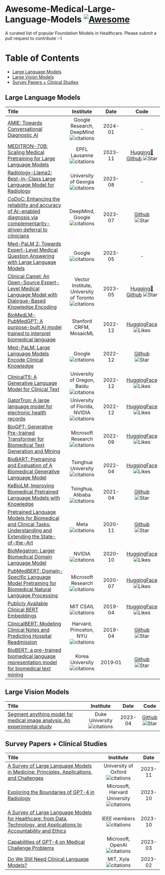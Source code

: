 # Awesome-Medical-Large-Language-Models [![Awesome](https://awesome.re/badge.svg)](https://awesome.re)

A curated list of popular Foundation Models in Healthcare. Please submit a pull request to contribute :-)
<!-- used non-break hyphen &#x2011; in the last entry of the tables so dates don't break into different lines: https://stackoverflow.com/questions/30308032/markdown-no-break-nobr -->
<!-- for meditron entry, both HF and Github is shown. There is no <br> between Github and Stars as having <br> breaks the HuggingFace entry into separate line and currently seems hard to have nonbreaking property: https://stackoverflow.com/a/44555965/5276428 -->

# Table of Contents
- [Large Language Models](#LLMs)
- [Large Vision Models](#LLMs)
- [Survey Papers + Clinical Studies](#survey-studies)

## Large Language Models <a name="LLMs"></a>
| Title | Institute | Date | Code
| :---------------------------------------------------------------------------------------------------------------------------------------------------------------------------------- | :------------------: | :-----------: | :-------------: |
| [AMIE: Towards Conversational Diagnostic AI](https://arxiv.org/pdf/2401.05654.pdf) | Google Research, DeepMind <br> ![citations](https://img.shields.io/badge/dynamic/json?url=https://api.semanticscholar.org/graph/v1/paper/CorpusID:266933212?fields=citationCount&query=%24.citationCount&label=citations) | 2024-01 | -
| [MEDITRON-70B: Scaling Medical Pretraining for Large Language Models](https://arxiv.org/pdf/2311.16079.pdf) | EPFL Lausanne <br> ![citations](https://img.shields.io/badge/dynamic/json?url=https://api.semanticscholar.org/graph/v1/paper/CorpusID:265456229?fields=citationCount&query=%24.citationCount&label=citations) | 2023-11 | [Hugging🤗](https://huggingface.co/epfl-llm/meditron-70b) <br> [Github](https://github.com/epfLLM/meditron) ![Star](https://img.shields.io/github/stars/epfLLM/meditron?style=social&label=Stars)
| [Radiology-Llama2: Best-in-Class Large Language Model for Radiology](https://arxiv.org/pdf/2309.06419.pdf) | University of Georgia <br> ![citations](https://img.shields.io/badge/dynamic/json?url=https://api.semanticscholar.org/graph/v1/paper/CorpusID:261696494?fields=citationCount&query=%24.citationCount&label=citations) | 2023-08 | -
| [CoDoC: Enhancing the reliability and accuracy of AI-enabled diagnosis via complementarity-driven deferral to clinicians](https://www.nature.com/articles/s41591-023-02437-x) | DeepMind, Google <br> ![citations](https://img.shields.io/badge/dynamic/json?url=https://api.semanticscholar.org/graph/v1/paper/CorpusID:259939727?fields=citationCount&query=%24.citationCount&label=citations) | 2023-07 | [Github](https://github.com/deepmind/codoc/tree/main) <br> ![Star](https://img.shields.io/github/stars/deepmind/codoc?style=social&label=Stars)
| [Med-PaLM 2: Towards Expert-Level Medical Question Answering with Large Language Models](https://arxiv.org/pdf/2305.09617.pdf) | Google <br> ![citations](https://img.shields.io/badge/dynamic/json?url=https://api.semanticscholar.org/graph/v1/paper/CorpusID:258715226?fields=citationCount&query=%24.citationCount&label=citations) | 2023-05 | -
| [Clinical Camel: An Open-Source Expert-Level Medical Language Model with Dialogue-Based Knowledge Encoding](https://arxiv.org/pdf/2305.12031.pdf) | Vector Institute, <br> University of Toronto <br> ![citations](https://img.shields.io/badge/dynamic/json?url=https://api.semanticscholar.org/graph/v1/paper/CorpusID:258832351?fields=citationCount&query=%24.citationCount&label=citations) | 2023-05 | [Hugging🤗](https://huggingface.co/wanglab/ClinicalCamel-70B) <br> [Github](https://github.com/bowang-lab/clinical-camel) ![Star](https://img.shields.io/github/stars/bowang-lab/clinical-camel?style=social&label=Stars)
| [BioMedLM-PubMedGPT: A purpose-built AI model trained to interpret biomedical language](https://crfm.stanford.edu/2022/12/15/biomedlm.html) | Stanford CRFM, MosaicML | 2022-12 | [HuggingFace](https://huggingface.co/stanford-crfm/BioMedLM) <br> ![Likes](https://img.shields.io/badge/dynamic/json?url=https://huggingface.co/api/models/stanford-crfm/BioMedLM&query=%24.likes&label=🤗+Likes)
| [Med-PaLM: Large Language Models Encode Clinical Knowledge](https://arxiv.org/pdf/2212.13138.pdf) | Google <br> ![citations](https://img.shields.io/badge/dynamic/json?url=https://api.semanticscholar.org/graph/v1/paper/CorpusID:255124952?fields=citationCount&query=%24.citationCount&label=citations) | 2022-12 | [Github](https://github.com/conceptofmind/PaLM) <br> ![Star](https://img.shields.io/github/stars/conceptofmind/PaLM?style=social&label=Stars)
| [ClinicalT5: A Generative Language Model for Clinical Text](https://aclanthology.org/2022.findings-emnlp.398.pdf) | University of Oregon, Baidu <br> ![citations](https://img.shields.io/badge/dynamic/json?url=https://api.semanticscholar.org/graph/v1/paper/CorpusID:256631112?fields=citationCount&query=%24.citationCount&label=citations) | 2022-12 | [HuggingFace](https://huggingface.co/luqh/ClinicalT5-large) <br> ![Likes](https://img.shields.io/badge/dynamic/json?url=https://huggingface.co/api/models/luqh/ClinicalT5-large&query=%24.likes&label=🤗+Likes)
| [GatorTron: A large language model for electronic health records](https://www.nature.com/articles/s41746-022-00742-2) | University of Florida, NVIDIA <br> ![citations](https://img.shields.io/badge/dynamic/json?url=https://api.semanticscholar.org/graph/v1/paper/CorpusID:255175535?fields=citationCount&query=%24.citationCount&label=citations) | 2022-12 | [HuggingFace](https://huggingface.co/UFNLP/gatortron-base) <br> ![Likes](https://img.shields.io/badge/dynamic/json?url=https://huggingface.co/api/models/UFNLP/gatortron-base&query=%24.likes&label=🤗+Likes)
| [BioGPT: Generative Pre-trained Transformer for Biomedical Text Generation and Mining](https://aclanthology.org/2020.clinicalnlp-1.17/) | Microsoft Research <br> ![citations](https://img.shields.io/badge/dynamic/json?url=https://api.semanticscholar.org/graph/v1/paper/CorpusID:252542956?fields=citationCount&query=%24.citationCount&label=citations) | 2022-09 | [HuggingFace](https://huggingface.co/microsoft/biogpt) <br> ![Likes](https://img.shields.io/badge/dynamic/json?url=https://huggingface.co/api/models/microsoft/biogpt&query=%24.likes&label=🤗+Likes)
| [BioBART: Pretraining and Evaluation of A Biomedical Generative Language Model](https://arxiv.org/pdf/2204.03905.pdf) | Tsinghua University <br> ![citations](https://img.shields.io/badge/dynamic/json?url=https://api.semanticscholar.org/graph/v1/paper/CorpusID:248069469?fields=citationCount&query=%24.citationCount&label=citations) | 2022-04 | [HuggingFace](https://huggingface.co/GanjinZero/biobart-v2-base) <br> ![Likes](https://img.shields.io/badge/dynamic/json?url=https://huggingface.co/api/models/GanjinZero/biobart-v2-base&query=%24.likes&label=🤗+Likes)
| [KeBioLM: Improving Biomedical Pretrained Language Models with Knowledge](https://aclanthology.org/2021.bionlp-1.20.pdf) | Tsinghua, Alibaba <br> ![citations](https://img.shields.io/badge/dynamic/json?url=https://api.semanticscholar.org/graph/v1/paper/CorpusID:233324564?fields=citationCount&query=%24.citationCount&label=citations) | 2021-04 | [Github](https://github.com/GanjinZero/KeBioLM) <br> ![Star](https://img.shields.io/github/stars/GanjinZero/KeBioLM?style=social&label=Stars)
| [Pretrained Language Models for Biomedical and Clinical Tasks: Understanding and Extending the State-of-the-Art](https://aclanthology.org/2020.clinicalnlp-1.17/) | Meta <br> ![citations](https://img.shields.io/badge/dynamic/json?url=https://api.semanticscholar.org/graph/v1/paper/CorpusID:226283910?fields=citationCount&query=%24.citationCount&label=citations) | 2020-11 | [Github](https://github.com/facebookresearch/bio-lm) <br> ![Star](https://img.shields.io/github/stars/facebookresearch/bio-lm?style=social&label=Stars)
| [BioMegatron: Larger Biomedical Domain Language Model](https://aclanthology.org/2020.emnlp-main.379.pdf) | NVIDIA <br> ![citations](https://img.shields.io/badge/dynamic/json?url=https://api.semanticscholar.org/graph/v1/paper/CorpusID:222310618?fields=citationCount&query=%24.citationCount&label=citations) | 2020-10 | [HuggingFace](https://huggingface.co/EMBO/BioMegatron345mUncased) <br> ![Likes](https://img.shields.io/badge/dynamic/json?url=https://huggingface.co/api/models/EMBO/BioMegatron345mUncased&query=%24.likes&label=🤗+Likes)
| [PubMedBERT: Domain-Specific Language Model Pretraining for Biomedical Natural Language Processing](https://arxiv.org/pdf/2007.15779.pdf) | Microsoft Research <br> ![citations](https://img.shields.io/badge/dynamic/json?url=https://api.semanticscholar.org/graph/v1/paper/CorpusID:220919723?fields=citationCount&query=%24.citationCount&label=citations) | 2020-07 | [HuggingFace](https://huggingface.co/microsoft/BiomedNLP-PubMedBERT-base-uncased-abstract-fulltext) <br> ![Likes](https://img.shields.io/badge/dynamic/json?url=https://huggingface.co/api/models/microsoft/BiomedNLP-PubMedBERT-base-uncased-abstract-fulltext&query=%24.likes&label=🤗+Likes)
| [Publicly Available Clinical BERT Embeddings](https://arxiv.org/pdf/1904.03323.pdf) | MIT CSAIL <br> ![citations](https://img.shields.io/badge/dynamic/json?url=https://api.semanticscholar.org/graph/v1/paper/CorpusID:102352093?fields=citationCount&query=%24.citationCount&label=citations) | 2019-04 | [HuggingFace](https://huggingface.co/emilyalsentzer/Bio_ClinicalBERT) <br> ![Likes](https://img.shields.io/badge/dynamic/json?url=https://huggingface.co/api/models/emilyalsentzer/Bio_ClinicalBERT&query=%24.likes&label=🤗+Likes)
| [ClinicalBERT: Modeling Clinical Notes and Predicting Hospital Readmission](https://arxiv.org/pdf/1904.05342.pdf) | Harvard, Princeton, NYU <br> ![citations](https://img.shields.io/badge/dynamic/json?url=https://api.semanticscholar.org/graph/v1/paper/CorpusID:119308351?fields=citationCount&query=%24.citationCount&label=citations) | 2019-04 | [Github](https://github.com/kexinhuang12345/clinicalBERT) <br> ![Star](https://img.shields.io/github/stars/kexinhuang12345/clinicalBERT?style=social&label=Stars)
| [BioBERT: a pre-trained biomedical language representation model for biomedical text mining](https://arxiv.org/pdf/1901.08746) | Korea University <br> ![citations](https://img.shields.io/badge/dynamic/json?url=https://api.semanticscholar.org/graph/v1/paper/CorpusID:59291975?fields=citationCount&query=%24.citationCount&label=citations) | 2019&#x2011;01 | [Github](https://github.com/dmis-lab/biobert) <br> ![Star](https://img.shields.io/github/stars/dmis-lab/biobert?style=social&label=Stars)
<!--
| [Paper Name](arxiv link) | Institute Name <br> ![citations](https://img.shields.io/badge/dynamic/json?url=https://api.semanticscholar.org/graph/v1/paper/CorpusID:12345678?fields=citationCount&query=%24.citationCount&label=citations) | 20xx-xx | [HuggingFace](https://github.com) <br> ![Likes](https://img.shields.io/badge/dynamic/json?url=https://huggingface.co/api/models/&query=%24.likes&label=🤗+Likes)
-->
## Large Vision Models <a name="LVMs"></a>
| Title | Institute | Date | Code
| :---------------------------------------------------------------------------------------------------------------------------------------------------------------------------------- | :------------------: | :-----------: | :---------: |
| [Segment anything model for medical image analysis: An experimental study](https://arxiv.org/pdf/2304.10517) | Duke University <br> ![citations](https://img.shields.io/badge/dynamic/json?url=https://api.semanticscholar.org/graph/v1/paper/CorpusID:258236547?fields=citationCount&query=%24.citationCount&label=citations) | 2023-04 | [Github](https://github.com/mazurowski-lab/segment-anything-medical-evaluation) <br> ![Star](https://img.shields.io/github/stars/mazurowski-lab/segment-anything-medical-evaluation?style=social&label=Stars)
## Survey Papers + Clinical Studies <a name="survey-studies"></a>
| Title | Institute | Date
| :---------------------------------------------------------------------------------------------------------------------------------------------------------------------------------- | :------------------: | :-----------: |
| [A Survey of Large Language Models in Medicine: Principles, Applications, and Challenges](https://arxiv.org/pdf/2311.05112.pdf) | University of Oxford <br> ![citations](https://img.shields.io/badge/dynamic/json?url=https://api.semanticscholar.org/graph/v1/paper/CorpusID:266163487?fields=citationCount&query=%24.citationCount&label=citations) | 2023-11
| [Exploring the Boundaries of GPT-4 in Radiology](https://arxiv.org/pdf/2310.14573.pdf) | Microsoft, Harvard University <br> ![citations](https://img.shields.io/badge/dynamic/json?url=https://api.semanticscholar.org/graph/v1/paper/CorpusID:264425949?fields=citationCount&query=%24.citationCount&label=citations) | 2023-10
| [A Survey of Large Language Models for Healthcare: from Data, Technology, and Applications to Accountability and Ethics](https://arxiv.org/pdf/2310.05694.pdf) | IEEE members <br> ![citations](https://img.shields.io/badge/dynamic/json?url=https://api.semanticscholar.org/graph/v1/paper/CorpusID:263829396?fields=citationCount&query=%24.citationCount&label=citations) | 2023-10
| [Capabilities of GPT-4 on Medical Challenge Problems](https://arxiv.org/pdf/2303.13375.pdf) | Microsoft, OpenAI <br> ![citations](https://img.shields.io/badge/dynamic/json?url=https://api.semanticscholar.org/graph/v1/paper/CorpusID:257687695?fields=citationCount&query=%24.citationCount&label=citations) | 2023-03
| [Do We Still Need Clinical Language Models?](https://arxiv.org/pdf/2302.08091) | MIT, Xyla <br> ![citations](https://img.shields.io/badge/dynamic/json?url=https://api.semanticscholar.org/graph/v1/paper/CorpusID:256900662?fields=citationCount&query=%24.citationCount&label=citations) | 2023-02
<!--
| [Paper Name](arxiv link) | Institute Name <br> ![citations](https://img.shields.io/badge/dynamic/json?url=https://api.semanticscholar.org/graph/v1/paper/CorpusID:12345678?fields=citationCount&query=%24.citationCount&label=citations) | 20xx-xx
-->
